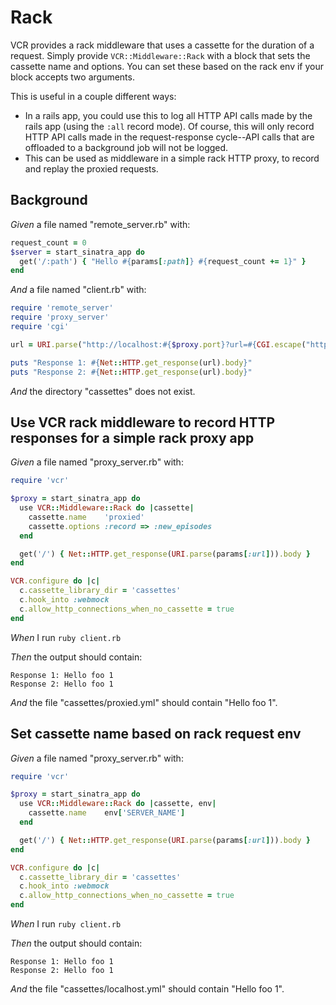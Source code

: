 # Rack

VCR provides a rack middleware that uses a cassette for the duration of
  a request.  Simply provide `VCR::Middleware::Rack` with a block that sets
  the cassette name and options.  You can set these based on the rack env
  if your block accepts two arguments.

  This is useful in a couple different ways:

  - In a rails app, you could use this to log all HTTP API calls made by
    the rails app (using the `:all` record mode).  Of course, this will only
    record HTTP API calls made in the request-response cycle--API calls that
    are offloaded to a background job will not be logged.
  - This can be used as middleware in a simple rack HTTP proxy, to record
    and replay the proxied requests.

## Background

_Given_ a file named "remote_server.rb" with:

```ruby
request_count = 0
$server = start_sinatra_app do
  get('/:path') { "Hello #{params[:path]} #{request_count += 1}" }
end
```

_And_ a file named "client.rb" with:

```ruby
require 'remote_server'
require 'proxy_server'
require 'cgi'

url = URI.parse("http://localhost:#{$proxy.port}?url=#{CGI.escape("http://localhost:#{$server.port}/foo")}")

puts "Response 1: #{Net::HTTP.get_response(url).body}"
puts "Response 2: #{Net::HTTP.get_response(url).body}"
```

_And_ the directory "cassettes" does not exist.

## Use VCR rack middleware to record HTTP responses for a simple rack proxy app

_Given_ a file named "proxy_server.rb" with:

```ruby
require 'vcr'

$proxy = start_sinatra_app do
  use VCR::Middleware::Rack do |cassette|
    cassette.name    'proxied'
    cassette.options :record => :new_episodes
  end

  get('/') { Net::HTTP.get_response(URI.parse(params[:url])).body }
end

VCR.configure do |c|
  c.cassette_library_dir = 'cassettes'
  c.hook_into :webmock
  c.allow_http_connections_when_no_cassette = true
end
```

_When_ I run `ruby client.rb`

_Then_ the output should contain:

```
Response 1: Hello foo 1
Response 2: Hello foo 1
```

_And_ the file "cassettes/proxied.yml" should contain "Hello foo 1".

## Set cassette name based on rack request env

_Given_ a file named "proxy_server.rb" with:

```ruby
require 'vcr'

$proxy = start_sinatra_app do
  use VCR::Middleware::Rack do |cassette, env|
    cassette.name    env['SERVER_NAME']
  end

  get('/') { Net::HTTP.get_response(URI.parse(params[:url])).body }
end

VCR.configure do |c|
  c.cassette_library_dir = 'cassettes'
  c.hook_into :webmock
  c.allow_http_connections_when_no_cassette = true
end
```

_When_ I run `ruby client.rb`

_Then_ the output should contain:

```
Response 1: Hello foo 1
Response 2: Hello foo 1
```

_And_ the file "cassettes/localhost.yml" should contain "Hello foo 1".
